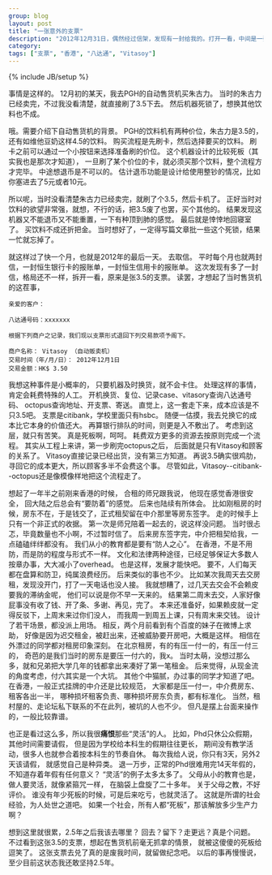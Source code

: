 ```yaml
---
group: blog
layout: post
title: "一张意外的支票"
description: "2012年12月31日，偶然经过信架，发现有一封给我的。打开一看，中间是一张3.5港币的支票。疑惑了一下，看完后才反应过来。呵呵，死板的香港人……不过我喜欢这风格"
category: 
tags: ["支票", "香港", "八达通", "Vitasoy"]
---
```

{% include JB/setup %}

事情是这样的。
12月初的某天，我去PGH的自动售货机买朱古力。
当时的朱古力已经卖完，不过我没看清楚，就直接刷了3.5下去。
然后机器死锁了，想换其他饮料也不成。

哦。需要介绍下自动售货机的背景。
PGH的饮料机有两种价位，朱古力是3.5的，还有如维他豆奶这样4.5的饮料。
购买流程是先刷卡，然后选择要买的饮料。
刷卡之前可以通过一个小按钮来选择准备刷的价位。
这个机器设计的比较死板（其实我也是那次才知道），
一旦刷了某个价位的卡，就必须买那个饮料，整个流程方才完毕。
中途想退币是不可以的。
估计退币功能是设计给使用整钞的情况，比如你塞进去了5元或者10元。

所以呢，当时没看清楚朱古力已经卖完，就刷了个3.5，然后卡机了。
正好当时对饮料的欲望非常强，就想，不行的话，把3.5废了也罢，买个其他的。
结果发现这机器又不能退币又不能重置，一下有种顶到肺的感觉。
最后就是悻悻地回寝室了。
买饮料不成还折把金。
当时想好了，一定得写篇文章批一些这个死锁，结果一忙就忘掉了。

就这样过了快一个月，也就是2012年的最后一天。
去取信。
平时每个月也就两封信，一封恒生银行卡的报账单，一封恒生信用卡的报账单。
这次发现有多了一封信，格局还不一样，拆开一看，原来是张3.5的支票。
读罢，才想起了当时售货机的这茬事，

```
亲爱的客户：

八达通号码：xxxxxxx

根据下列商户之记录，我们现以支票形式退回下列交易款项予阁下。

商户名称： Vitasoy （自动贩卖机）
交易时间（年/月/日）： 2012年12月1日
交易金额：HK$ 3.50
```

我想这种事件是小概率的，
只要机器及时换货，就不会卡住。
处理这样的事情，肯定会耗费特殊的人工。
开机换货、复位、记录case、vitasory查询八达通号码、
octopus查询地址、开支票、寄送。
直觉上，这一套走下来，成本应该是不只3.5吧。
支票是citibank，学校里面只有hsbc。
随便一估摸，我去兑换它的成本比它本身的价值还大。
再算银行排队的时间，则更是入不敷出了。
考虑到这层，就只有苦笑。
真是死板啊，呵呵。
耗费双方更多的资源去按原则完成一个流程。
其实从工程上来讲，第一步刷完octopus之后，
后面就是只有Vitasoy和顾客的关系了。
Vitasoy直接记录已经出货，没有第三方知道。
再说3.5确实很鸡肋，寻回它的成本更大，所以顾客多半不会费这个事。
尽管如此，Vitasoy--citibank--octopus还是像模像样地把这个流程走了。

想起了一年半之前刚来香港的时候，
合租的师兄跟我说，
他现在感觉香港很安全，
回大陆之后总会有“要防着”的感觉。
后来也陆续有所体会。
比如刚租房的时候，房东不在，于是钱交了，正式租契留在中介那里等房东签字。
走的时候手上只有一个非正式的收据。
第一次是师兄陪着一起去的，说这样没问题。
当时很忐忑，毕竟数量也不小啊，不过暂时信了。
后来房东签字完，中介把租契给我，一点磕磕绊绊都没有。
我们从小的教育都是要有“防人之心”。
在香港，不是不用防，而是防的程度与形式不一样。
文化和法律两种途径，已经足够保证大多数人按章办事，大大减小了overhead。
也是这样，发展才能快吧。
要不，人们每天都在盘算和防卫，纯属浪费经历。
后来类似的事也不少。
比如某次我周天去交房租，发现没开门，打了一天电话也没人接。
我就想糟了，过几天去交会不会赖皮要我的滞纳金呢，
他们可以说是你不早一天来的。
结果第二周末去交，人家好像屁事没有收了钱、开了条、多谢、再见，完了。
本来还准备好，如果赖皮就一定得反驳下，上周末来过你们没人，
而我周一到周五上课，只有周末来交钱。
设计了若干场景，都没派上用场。
相反，两个月前看到有个百度的妹子在微博上求助，
好像是因为迟交租金，被赶出来，还被威胁要开房吧，大概是这样。
相信在外漂过的同学都对租房印象深刻。
在北京租房，有的有压一付一的，有压一付三的，
奇芭的是我们当时的房东是要压一付六的，我x。
当时太萌，没想过那么多，就和兄弟把大学几年的钱都拿出来凑好了第一笔租金。
后来觉得，从现金流的角度考虑，付六其实是一个大坑。
其他个中猫腻，办过事的同学才知道了吧。
在香港，一般正式挂牌的中介还是比较规范，
大家都是压一付一，中介费房东、租客各出一半，
哪种损坏租客负责、哪种损坏房东负责，都有标准化。
当然，租村屋的、走论坛私下联系的不在此列，被坑的人也不少。
但凡是摆上台面来操作的，一般比较靠谱。

也正是看过这么多，所以我很**痛恨**那些“灵活”的人。
比如，Phd只休公众假期，其他时间需要请假，
但是因为学校给本科生的假期往往更长，
期间没有教学活动，很多人也就参合着按本科生的节奏自休。
每次我给人说，你只有3天，另外2天该请假，
就感觉自己是种异类。
退一万步，正常的Phd很难用完14天年假的，不知道存着年假有任何意义？
“灵活”的例子太多太多了。
父母从小的教育也是，做人要灵活，就像紧箍咒一样，
在脑袋上盘旋了二十多年。
关于父母之教，不好评价。
谁没有年少死板的时候，可是后来吃亏，也就灵活了。
这就是所谓的社会经验，为人处世之道吧。
如果一个社会，所有人都“死板”，那该解放多少生产力啊？

想到这里就很累，2.5年之后我该去哪里？
回去？留下？走更远？真是个问题。
不过看到这张3.5的支票，想起在售货机前毫无抓拿的情景，
就被这傻傻的死板给逗笑了。
这张支票去兑了真的是废我时间，就留做纪念吧。
以后的事再慢慢说，至少目前这状态我还敢坚持2.5年。
